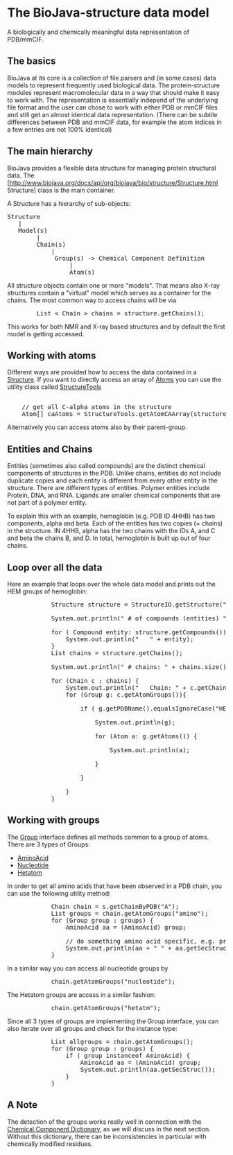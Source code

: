 # The BioJava-structure data model

A biologically and chemically meaningful data representation of PDB/mmCIF.

## The basics   

BioJava at its core is a collection of file parsers and (in some cases) data models to represent frequently used biological data.  The protein-structure modules represent macromolecular data in a way that should make it easy to work with. The representation is essentially independ of the underlying file format and the user can chose to work with either PDB or mmCIF files and still get an almost identical data representation. (There can be subtile differences between PDB and mmCIF data, for example the atom indices in a few entries are not 100% identical)

## The main hierarchy

BioJava provides a flexible data structure for managing protein structural data. The 
[http://www.biojava.org/docs/api/org/biojava/bio/structure/Structure.html Structure] class is the main container. 

A Structure has a hierarchy of sub-objects:

<pre>
Structure 
   |
   Model(s)
        |
        Chain(s)
            |
             Group(s) -> Chemical Component Definition
                 |
                 Atom(s)
</pre>

All structure objects contain one or more "models". That means also X-ray structures contain a "virtual" model which serves as a container for the chains. The most common way to access chains will be via

<pre>
        List < Chain > chains = structure.getChains();
</pre>

This works for both NMR and X-ray based structures and by default the first model is getting accessed.


## Working with atoms

Different ways are provided how to access the data contained in a [Structure](http://www.biojava.org/docs/api/org/biojava/bio/structure/Structure.html).
If you want to directly access an array of [Atoms](http://www.biojava.org/docs/api/org/biojava/bio/structure/Atom.html) you can use the utility class called [StructureTools](http://www.biojava.org/docs/api/org/biojava/bio/structure/StructureTools.html)

<pre>

    // get all C-alpha atoms in the structure
    Atom[] caAtoms = StructureTools.getAtomCAArray(structure);
</pre>

Alternatively you can access atoms also by their parent-group.

## Entities and Chains

Entities (sometimes also called compounds) are the distinct chemical components of structures in the PDB. 
Unlike chains, entities do not include duplicate copies and each entity is different from every other 
entity in the structure. There are different types of entities. Polymer entities include Protein, DNA, 
and RNA. Ligands are smaller chemical components that are not part of a polymer entity. 

To explain this with an example, hemoglobin (e.g. PDB ID 4HHB) has two components, alpha 
and beta. Each of the entities has two copies (= chains) in the structure. IN 4HHB, alpha 
has the two chains with the IDs A, and C and beta the chains B, and D. In total, hemoglobin is 
built up out of four chains.

## Loop over all the data

Here an example that loops over the whole data model and prints out the HEM groups of hemoglobin:

<pre>
			Structure structure = StructureIO.getStructure("4hhb");			

			System.out.println(" # of compounds (entities) " + structure.getCompounds().size());

			for ( Compound entity: structure.getCompounds()) {
				System.out.println("   " + entity);
			}
			List<Chain> chains = structure.getChains();

			System.out.println(" # chains: " + chains.size());

			for (Chain c : chains) {
				System.out.println("   Chain: " + c.getChainID());
				for (Group g: c.getAtomGroups()){

					if ( g.getPDBName().equalsIgnoreCase("HEM")) {

						System.out.println(g);

						for (Atom a: g.getAtoms()) {

							System.out.println(a);

						}

					}

				}
			}
</pre>


## Working with groups

The [Group](http://www.biojava.org/docs/api/org/biojava/bio/structure/Group.html) interface defines all methods common to a group of atoms. There are 3 types of Groups:

* [AminoAcid](http://www.biojava.org/docs/api/org/biojava/bio/structure/AminoAcid.html)
* [Nucleotide](http://www.biojava.org/docs/api/org/biojava/bio/structure/NucleotideImpl.html) 
* [Hetatom](http://www.biojava.org/docs/api/org/biojava/bio/structure/HetatomImpl.html) 

In order to get all amino acids that have been observed in a PDB chain, you can use the following utility method:

<pre>
            Chain chain = s.getChainByPDB("A");
            List<Group> groups = chain.getAtomGroups("amino");
            for (Group group : groups) {
                AminoAcid aa = (AminoAcid) group;

                // do something amino acid specific, e.g. print the secondary structure assignment
                System.out.println(aa + " " + aa.getSecStruc());
            }
</pre>


In a similar way you can access all nucleotide groups by
<pre>
            chain.getAtomGroups("nucleotide");
</pre>

The Hetatom groups are access in a similar fashion:
<pre>
            chain.getAtomGroups("hetatm");
</pre>


Since all 3 types of groups are implementing the Group interface, you can also iterate over all groups and check for the instance type:

<pre>
            List<Group> allgroups = chain.getAtomGroups();
            for (Group group : groups) {
                if ( group instanceof AminoAcid) {
                    AminoAcid aa = (AminoAcid) group;
                    System.out.println(aa.getSecStruc());
                }
            }
</pre>

## A Note

The detection of the groups works really well in connection with the [Chemical Component Dictionary](checmcomp.md), as we will discuss in the next section. Without this dictionary, there can be inconsistencies in particular with chemically modified residues.







